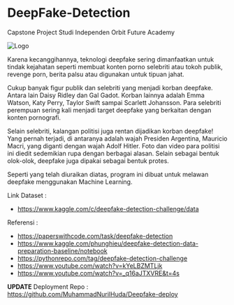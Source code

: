 # DeepFake-Detection

Capstone Project Studi Independen Orbit Future Academy

![Logo](https://cdn.tmpo.co/data/2019/12/27/id_901175/901175_720.jpg)

  Karena kecanggihannya, teknologi deepfake sering dimanfaatkan untuk tindak kejahatan seperti membuat konten porno selebriti atau tokoh publik, revenge porn, berita palsu atau digunakan untuk tipuan jahat.


  Cukup banyak figur publik dan selebriti yang menjadi korban deepfake. Antara lain Daisy Ridley dan Gal Gadot. Korban lainnya adalah Emma Watson, Katy Perry, Taylor Swift sampai Scarlett Johansson. Para selebriti perempuan sering kali menjadi target deepfake yang berkaitan dengan konten pornografi.


  Selain selebriti, kalangan politisi juga rentan dijadikan korban deepfake! Yang pernah terjadi, di antaranya adalah wajah Presiden Argentina, Mauricio Macri, yang diganti dengan wajah Adolf Hitler. Foto dan video para politisi ini diedit sedemikian rupa dengan berbagai alasan. Selain sebagai bentuk olok-olok, deepfake juga dipakai sebagai bentuk protes. 


  Seperti yang telah diuraikan diatas, program ini dibuat untuk melawan deepfake menggunakan Machine Learning.
  
  
Link Dataset  : 
- https://www.kaggle.com/c/deepfake-detection-challenge/data


Referensi     : 
- https://paperswithcode.com/task/deepfake-detection
- https://www.kaggle.com/phunghieu/deepfake-detection-data-preparation-baseline/notebook
- https://pythonrepo.com/tag/deepfake-detection-challenge
- https://www.youtube.com/watch?v=kYeLBZMTLjk
- https://www.youtube.com/watch?v=_q16aJTXVRE&t=4s

**UPDATE**
Deployment Repo : https://github.com/MuhammadNurilHuda/Deepfake-deploy
